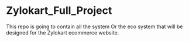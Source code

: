 # Zylokart_Full_Project
This repo is going to contain all the system Or the eco system that will be designed for the Zylokart ecommerce website.
